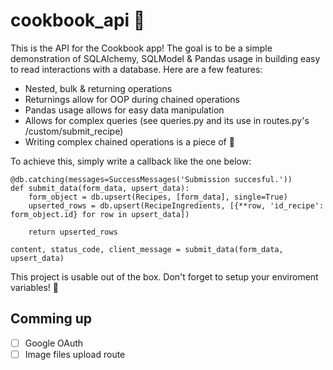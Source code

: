 # cookbook_api 🍔
This is the API for the Cookbook app! The goal is to be a simple demonstration of SQLAlchemy, SQLModel & Pandas usage in building easy to read interactions with a database. Here are a few features:

- Nested, bulk & returning operations
- Returnings allow for OOP during chained operations
- Pandas usage allows for easy data manipulation
- Allows for complex queries (see queries.py and its use in routes.py's /custom/submit_recipe)
- Writing complex chained operations is a piece of 🍰

To achieve this, simply write a callback like the one below:
```
@db.catching(messages=SuccessMessages('Submission succesful.'))
def submit_data(form_data, upsert_data):
    form_object = db.upsert(Recipes, [form_data], single=True)
    upserted_rows = db.upsert(RecipeIngredients, [{**row, 'id_recipe': form_object.id} for row in upsert_data])

    return upserted_rows

content, status_code, client_message = submit_data(form_data, upsert_data)
```

This project is usable out of the box. Don't forget to setup your enviroment variables! 🚀

## Comming up
- [ ] Google OAuth
- [ ] Image files upload route
